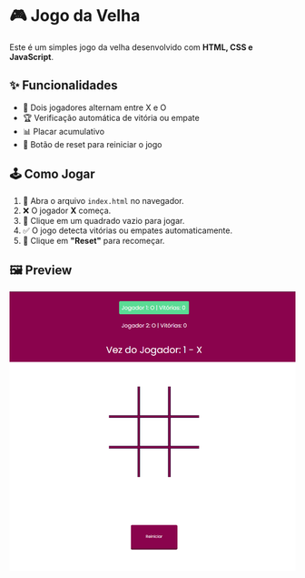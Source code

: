 # 🎮 Jogo da Velha

Este é um simples jogo da velha desenvolvido com **HTML, CSS e JavaScript**.

## ✨ Funcionalidades

- 🔄 Dois jogadores alternam entre X e O
- 🏆 Verificação automática de vitória ou empate
- 📊 Placar acumulativo
- 🔁 Botão de reset para reiniciar o jogo

## 🕹️ Como Jogar

1. 📂 Abra o arquivo `index.html` no navegador.
2. ❌ O jogador **X** começa.
3. 🎯 Clique em um quadrado vazio para jogar.
4. ✅ O jogo detecta vitórias ou empates automaticamente.
5. 🔄 Clique em **"Reset"** para recomeçar.

## 🖼️ Preview
![Jogo da Velha](Screenshot1.png)
